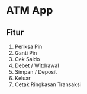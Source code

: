 # ATM App

## Fitur

1. Periksa Pin
2. Ganti Pin
3. Cek Saldo
4. Debet / Witdrawal
5. Simpan / Deposit
6. Keluar
7. Cetak Ringkasan Transaksi
